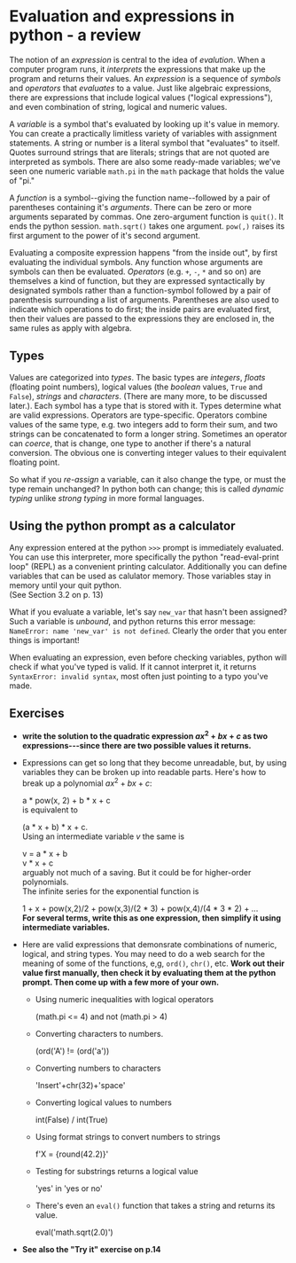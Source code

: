# Evaluation and expressions in python - a review

The notion of an _expression_ is central to the idea of _evalution_. When a computer program runs, it _interprets_ the expressions that make up the program and returns their values.  An _expression_ is a sequence of _symbols_ and _operators_ that _evaluates_ to a value. Just like algebraic expressions, there are expressions that include logical values ("logical expressions"), and even combination of string, logical and numeric values. 

A _variable_ is a symbol that's evaluated by looking up it's value in memory. You can create a practically limitless variety of variables with assignment statements. A string or number is a literal symbol that "evaluates" to itself. Quotes surround strings that are literals; strings that are not quoted are interpreted as symbols. There are also some ready-made variables; we've seen one numeric variable `math.pi` in the `math` package that holds the value of "pi."

A _function_ is a symbol--giving the function name--followed by a pair of parentheses containing it's _arguments_.  There can be zero or more arguments separated by commas. One zero-argument function is `quit()`. It ends the python session. `math.sqrt()` takes one argument. `pow(,)` raises its first argument to the power of it's second argument. 

Evaluating a composite expression happens "from the inside out", by first evaluating the individual symbols.  Any function whose arguments are symbols can then be evaluated. _Operators_ (e.g. `+`, `-`, `*` and so on) are themselves a kind of function, but they are expressed syntactically by designated symbols rather than a function-symbol followed by a pair of parenthesis surrounding a list of arguments.   Parentheses are also used to indicate which operations to do first; the inside pairs are evaluated first, then their values are passed to the expressions they are enclosed in, the same rules as apply with algebra. 

## Types 

Values are categorized into _types_.   The basic types are _integers_, _floats_ (floating point numbers), logical values (the _boolean_ values, `True` and `False`), _strings_ and _characters_. (There are many more, to be discussed later.). Each symbol has a type that is stored with it.  Types determine what are valid expressions.  Operators are type-specific.  Operators combine values of the same type, e.g. two integers add to form their sum, and two strings can be concatenated to form a longer string. Sometimes an operator can _coerce_, that is change, one type to another if there's a natural conversion. The obvious one is converting integer values to their equivalent floating point. 

So what if you _re-assign_ a variable, can it also change the type, or must the type remain unchanged?  In python both can change; this is called _dynamic typing_ unlike _strong typing_ in more formal languages.  

## Using the python prompt as a calculator

Any expression entered at the python `>>>` prompt is immediately evaluated. 
You can use this interpreter, more specifically the python "read-eval-print loop" (REPL) as a convenient printing calculator. Additionally you can define variables that can be used as calulator memory. Those variables stay in memory until your quit python.  
(See Section 3.2 on p. 13) 

What if you evaluate a variable, let's say `new_var` that hasn't been assigned? Such a variable is _unbound_, and python returns this error message:
`NameError: name 'new_var' is not defined`. Clearly the order that you enter things is important! 

When evaluating an expression, even before checking variables, python will check if what you've typed is valid. If it cannot interpret it, it returns `SyntaxError: invalid syntax`, most often just pointing to a typo you've made. 


## Exercises

- **write the solution to the quadratic expression $ax^2 + bx + c$ as two expressions---since there are two possible values it returns.** 

- Expressions can get so long that they become unreadable, but, by using variables they can be broken up into readable parts. Here's how to break up a polynomial $ax^2 + bx +c$:

    a * pow(x, 2) + b * x + c   
is equivalent to 

    (a * x + b) * x + c.   
Using an intermediate variable $v$ the same is

    v = a * x + b  
    v * x + c   
arguably not much of a saving. But it could be for higher-order polynomials.  
The infinite series for the exponential function is

    1 + x + pow(x,2)/2 + pow(x,3)/(2 * 3) + pow(x,4)/(4 * 3 * 2) + ...  
**For several terms, write this as one expression, then simplify it using intermediate variables.** 

- Here are valid expressions that demonsrate combinations of numeric, logical, and string types.  You may need to do a web search for the meaning of some of the functions, e,g, `ord()`, `chr()`, etc.  **Work out their value first manually, then check it by evaluating them at the python prompt. Then come up with a few more of your own.** 

  - Using numeric inequalities with logical operators

    (math.pi <= 4) and not (math.pi > 4)

  - Converting characters to numbers.

    (ord('A') != (ord('a'))

  - Converting numbers to characters

    'Insert'+chr(32)+'space'

  - Converting logical values to numbers

    int(False) / int(True)

  - Using format strings to convert numbers to strings

    f'X = {round(42.2)}'

  - Testing for substrings returns a logical value

    'yes' in 'yes or no'  

  - There's even an `eval()` function that takes a string and returns its value. 

    eval('math.sqrt(2.0)')

- **See also the "Try it" exercise on p.14**



